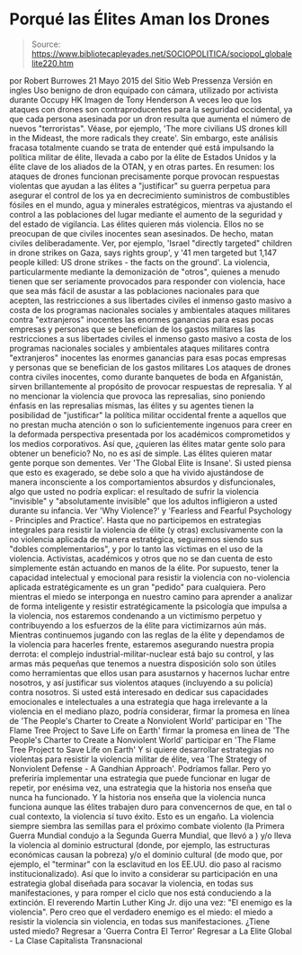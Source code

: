 # Porqué las Élites Aman los Drones

> Source: https://www.bibliotecapleyades.net/SOCIOPOLITICA/sociopol_globalelite220.htm

por Robert Burrowes 21 Mayo 2015
del Sitio Web Pressenza
Versión en ingles
Uso benigno de dron equipado con cámara,
utilizado por activista durante Occupy HK
Imagen de Tony Henderson
A veces leo que los ataques con drones son contraproducentes para la seguridad occidental, ya que cada persona asesinada por un dron resulta que aumenta el número de nuevos "terroristas".
Véase, por ejemplo, 'The more civilians US drones kill in the Mideast, the more radicals they create'. Sin embargo, este análisis fracasa totalmente cuando se trata de entender qué está impulsando la política militar de élite, llevada a cabo por la élite de Estados Unidos y la élite clave de los aliados de la OTAN, y en otras partes.
En resumen:
los ataques de drones funcionan precisamente porque provocan respuestas violentas que ayudan a las élites a "justificar" su guerra perpetua para asegurar el control de los ya en decrecimiento suministros de combustibles fósiles en el mundo, agua y minerales estratégicos, mientras va ajustando el control a las poblaciones del lugar mediante el aumento de la seguridad y del estado de vigilancia.
Las élites quieren más violencia. Ellos no se preocupan de que civiles inocentes sean asesinados.
De hecho, matan civiles deliberadamente. Ver, por ejemplo, 'Israel "directly targeted" children in drone strikes on Gaza, says rights group', y '41 men targeted but 1,147 people killed: US drone strikes - the facts on the ground'. La violencia, particularmente mediante la demonización de "otros", quienes a menudo tienen que ser seriamente provocados para responder con violencia, hace que sea más fácil de asustar a las poblaciones nacionales para que acepten,
las restricciones a sus libertades civiles el inmenso gasto masivo a costa de los programas nacionales sociales y ambientales ataques militares contra "extranjeros" inocentes las enormes ganancias para esas pocas empresas y personas que se benefician de los gastos militares
las restricciones a sus libertades civiles
el inmenso gasto masivo a costa de los programas nacionales sociales y ambientales
ataques militares contra "extranjeros" inocentes
las enormes ganancias para esas pocas empresas y personas que se benefician de los gastos militares
Los ataques de drones contra civiles inocentes, como durante banquetes de boda en Afganistán, sirven brillantemente al propósito de provocar respuestas de represalia.
Y al no mencionar la violencia que provoca las represalias, sino poniendo énfasis en las represalias mismas, las élites y su agentes tienen la posibilidad de "justificar" la política militar occidental frente a aquellos que no prestan mucha atención o son lo suficientemente ingenuos para creer en la deformada perspectiva presentada por los académicos comprometidos y los medios corporativos. Así que, ¿quieren las élites matar gente solo para obtener un beneficio? No, no es así de simple.
Las élites quieren matar gente porque son dementes. Ver 'The Global Elite is Insane'. Si usted piensa que esto es exagerado, se debe solo a que ha vivido ajustándose de manera inconsciente a los comportamientos absurdos y disfuncionales, algo que usted no podría explicar:
el resultado de sufrir la violencia "invisible" y "absolutamente invisible" que los adultos infligieron a usted durante su infancia.
Ver 'Why Violence?' y 'Fearless and Fearful Psychology - Principles and Practice'. Hasta que no participemos en estrategias integrales para resistir la violencia de élite (y otras) exclusivamente con la no violencia aplicada de manera estratégica, seguiremos siendo sus "dobles complementarios", y por lo tanto las víctimas en el uso de la violencia.
Activistas, académicos y otros que no se dan cuenta de esto simplemente están actuando en manos de la élite. Por supuesto, tener la capacidad intelectual y emocional para resistir la violencia con no-violencia aplicada estratégicamente es un gran "pedido" para cualquiera. Pero mientras el miedo se interponga en nuestro camino para aprender a analizar de forma inteligente y resistir estratégicamente la psicología que impulsa a la violencia, nos estaremos condenando a un victimismo perpetuo y contribuyendo a los esfuerzos de la élite para victimizarnos aún más. Mientras continuemos jugando con las reglas de la élite y dependamos de la violencia para hacerles frente, estaremos asegurando nuestra propia derrota: el complejo industrial-militar-nuclear está bajo su control, y las armas más pequeñas que tenemos a nuestra disposición solo son útiles como herramientas que ellos usan para asustarnos y hacernos luchar entre nosotros, y así justificar sus violentos ataques (incluyendo a su policía) contra nosotros. Si usted está interesado en dedicar sus capacidades emocionales e intelectuales a una estrategia que haga irrelevante a la violencia en el mediano plazo, podría considerar,
firmar la promesa en línea de 'The People's Charter to Create a Nonviolent World' participar en 'The Flame Tree Project to Save Life on Earth'
firmar la promesa en línea de 'The People's Charter to Create a Nonviolent World'
participar en 'The Flame Tree Project to Save Life on Earth'
Y si quiere desarrollar estrategias no violentas para resistir la violencia militar de élite, vea 'The Strategy of Nonviolent Defense - A Gandhian Approach'. Podríamos fallar. Pero yo preferiría implementar una estrategia que puede funcionar en lugar de repetir, por enésima vez, una estrategia que la historia nos enseña que nunca ha funcionado.
Y la historia nos enseña que la violencia nunca funciona aunque las élites trabajen duro para convencernos de que, en tal o cual contexto, la violencia sí tuvo éxito. Esto es un engaño. La violencia siempre siembra las semillas para el próximo combate violento (la Primera Guerra Mundial condujo a la Segunda Guerra Mundial, que llevó a ) y/o lleva la violencia al dominio estructural (donde, por ejemplo, las estructuras económicas causan la pobreza) y/o el dominio cultural (de modo que, por ejemplo, el "terminar" con la esclavitud en los EE.UU. dio paso al racismo institucionalizado). Así que lo invito a considerar su participación en una estrategia global diseñada para socavar la violencia, en todas sus manifestaciones, y para romper el ciclo que nos está conduciendo a la extinción. El reverendo Martin Luther King Jr. dijo una vez:
"El enemigo es la violencia".
Pero creo que el verdadero enemigo es el miedo: el miedo a resistir la violencia sin violencia, en todas sus manifestaciones.
¿Tiene usted miedo?
Regresar a 'Guerra Contra El Terror'
Regresar a La Elite Global - La Clase Capitalista Transnacional
